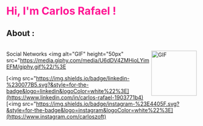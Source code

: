<h1 style="color:#FF1493">Hi, I'm Carlos Rafael !</h1>

## About :
<br>
<img align="right" alt="GIF" height="120px" src="https://media.giphy.com/media/fhAwk4DnqNgw8/giphy.gif%22/%3E

-  Software Engineering student at University of Brasilia.
-  I’m studying on web development technologies like JavaScript/TypeScript, Node and React.
-  I’m currently learning about Backend, Frontend and Algorithms with C++. 
-  Future Goals: Contribute more to the community and learn more about new technologies that arise.



## Social Networks <img alt="GIF" height="50px" src="https://media.giphy.com/media/U6dDV4ZMHioLYimEFM/giphy.gif%22/%3E

[<img src="https://img.shields.io/badge/linkedin-%230077B5.svg?&style=for-the-badge&logo=linkedin&logoColor=white%22%3E](https://www.linkedin.com/in/carlos-rafael-1903771b4)
[<img src="https://img.shields.io/badge/instagram-%23E4405F.svg?&style=for-the-badge&logo=instagram&logoColor=white%22%3E](https://www.instagram.com/carloszoft) 
